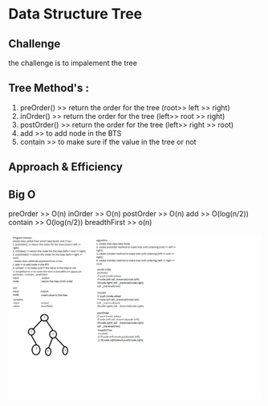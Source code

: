 # Data Structure Tree 

## Challenge

the challenge is to impalement the tree

## Tree Method's : 

1. preOrder() >> return the order for the tree (root>> left >> right)
2. inOrder() >> return the order for the tree (left>> root >> right)
3. postOrder() >> return the order for the tree (left>> right >> root)
4. add >> to add node in the BTS
5. contain >> to make sure if the value in the tree or not 

## Approach & Efficiency

## Big O
preOrder >> O(n)
inOrder >> O(n)
postOrder >> O(n)
add >> O(log(n/2))
contain >> O(log(n/2))
breadthFirst >> o(n)



![Tree whiteboard](../../assest/breadthFirst.png)
